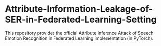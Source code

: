 # Attribute-Information-Leakage-of-SER-in-Federated-Learning-Setting
This repository provides the official Attribute Inference Attack of Speech Emotion Recognition in Federated Learning implementation (in PyTorch).
